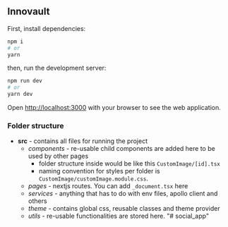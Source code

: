 ## Innovault

First, install dependencies:

```bash
npm i
# or
yarn
```

then, run the development server:

```bash
npm run dev
# or
yarn dev
```

Open [http://localhost:3000](http://localhost:3000) with your browser to see the web application.

### Folder structure

- **src** - contains all files for running the project
    - _components_ - re-usable child components are added here to be used by other pages
        - folder structure inside would be like this `CustomImage/[id].tsx`
        - naming convention for styles per folder is `CustomImage/customImage.module.css`.
    - _pages_ - nextjs routes. You can add `_document.tsx` here
    - _services_ - anything that has to do with env files, apollo client and others
    - _theme_ - contains global css, reusable classes and theme provider
    - _utils_ - re-usable functionalities are stored here.
"# social_app" 

